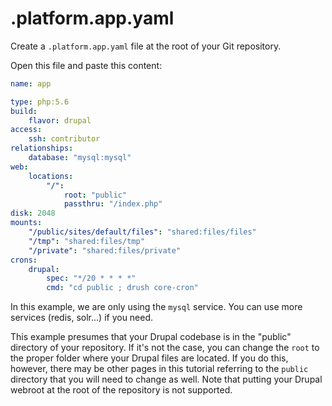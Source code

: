 # .platform.app.yaml

Create a ``.platform.app.yaml`` file at the root of your Git repository.

Open this file and paste this content:

```yaml
name: app

type: php:5.6
build:
    flavor: drupal
access:
    ssh: contributor
relationships:
    database: "mysql:mysql"
web:
    locations:
        "/":
            root: "public"
            passthru: "/index.php"
disk: 2048
mounts:
    "/public/sites/default/files": "shared:files/files"
    "/tmp": "shared:files/tmp"
    "/private": "shared:files/private"
crons:
    drupal:
        spec: "*/20 * * * *"
        cmd: "cd public ; drush core-cron"
```

In this example, we are only using the ``mysql`` service. You can use more services (redis, solr...) if you need.

This example presumes that your Drupal codebase is in the "public" directory of your repository. If it's not the case, you can change the ``root`` to the proper folder where your Drupal files are located. If you do this, however, there may be other pages in this tutorial referring to the ``public`` directory that you will need to change as well. Note that putting your Drupal webroot at the root of the repository is not supported.

